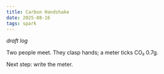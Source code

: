 ```yaml
---
title: Carbon Handshake
date: 2025-08-16
tags: spark
---
```


_draft log_

Two people meet.
They clasp hands;
a meter ticks CO₂ 0.7g.

Next step: write the meter.
